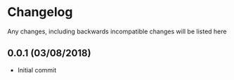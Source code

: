 # Changelog

Any changes, including backwards incompatible changes will be listed here

## 0.0.1 (03/08/2018)
- Initial commit
